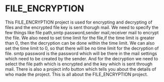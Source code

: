 # FILE_ENCRYPTION

This FILE_ENCRYPTION project is used for encrypting and decrypting of files and the encrypted file key is sent thorugh mail.
We need to specify the few things like file path,smtp password,sender mail,receiver mail to encrypt the file.
We also need to set time limit for the file,if the time limit is greater than 0, then the decryption can be done within the time limit.
We can also set the time limit to 0, so that there will be no time limit for the decryption of file.
smtp password is the password which will be there in the mail settings which need to be created by the sender.
And for the decryption we need to select the file path which is encrypted and the key which is sent through mail.
There is also a project info button which tells you about the details of who made the project.
This is all about the FILE_ENCRYPTION project.
